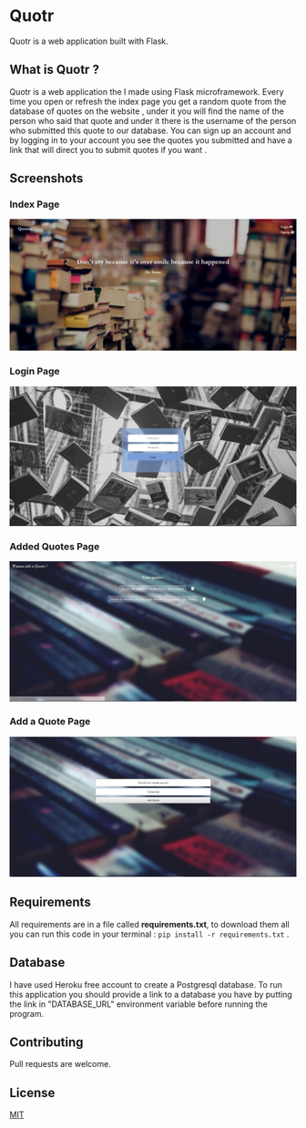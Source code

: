 # Quotr
Quotr is a web application built with Flask.

## What is Quotr ?
Quotr is a web application the I made using Flask microframework. Every time you open or refresh the index page you get a random quote from the database of quotes on the website , under it you will find the name of the person who said that quote and under it there is the username of the person who submitted this quote to our database. You can sign up an account and by logging in to your account you see the quotes you submitted and have a link that will direct you to submit quotes if you want .

## Screenshots
### Index Page
![](/screenshots/quotr.JPG)
### Login Page
![](/screenshots/quotr-login.JPG)
### Added Quotes Page
![](/screenshots/quotr-quotes.JPG)
### Add a Quote Page
![](/screenshots/quotr-add.JPG)

## Requirements
All requirements are in a file called **requirements.txt**, to download them all you can run this code in your terminal :
``` pip install -r requirements.txt ``` .

## Database
I have used Heroku free account to create a Postgresql database. To run this application you should provide a link to a database you have by putting the link in "DATABASE_URL" environment variable before running the program.

## Contributing
Pull requests are welcome.

## License
[MIT](https://choosealicense.com/licenses/mit/)
